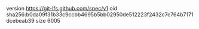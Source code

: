 version https://git-lfs.github.com/spec/v1
oid sha256:b0da09f31b33c9ccbb4695b5bb02950de512223f2432c7c764b7171dcebeab39
size 6005
